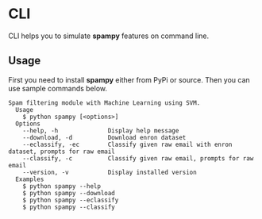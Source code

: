 # CLI

CLI helps you to simulate **spampy** features on command line.

## Usage

First you need to install **spampy** either from PyPi or source. Then you can use sample
commands below.

```console
Spam filtering module with Machine Learning using SVM.
  Usage
    $ python spampy [<options>]
  Options
    --help, -h              Display help message
    --download, -d          Download enron dataset
    --eclassify, -ec        Classify given raw email with enron dataset, prompts for raw email
    --classify, -c          Classify given raw email, prompts for raw email
    --version, -v           Display installed version
  Examples
    $ python spampy --help
    $ python spampy --download
    $ python spampy --eclassify
    $ python spampy --classify
```
